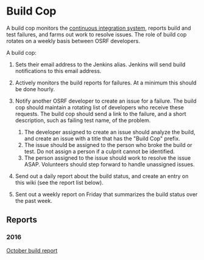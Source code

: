 # Build Cop

A build cop monitors the [continuous integration system](build.osrfoundation.org), reports build and test failures, and farms out work to resolve issues. The role of build cop rotates on a weekly basis between OSRF developers.

A build cop:

1. Sets their email address to the Jenkins alias. Jenkins will send build notifications to this email address.

1. Actively monitors the build reports for failures. At a minimum this should be done hourly.

1. Notify another OSRF developer to create an issue for a failure. The build cop should maintain a rotating list of developers who receive these requests. The build cop should send a link to the failure, and a short description, such as failing test name, of the problem.

    1. The developer assigned to create an issue should analyze the build, and create an issue with a title that has the "Build Cop" prefix.
    1. The issue should be assigned to the person who broke the build or test. Do not assign a person if a culprit cannot be identified.
    1. The person assigned to the issue should work to resolve the issue ASAP. Volunteers should step forward to handle unassigned issues.

1. Send out a daily report about the build status, and create an entry on this wiki (see the report list below).

1. Sent out a weekly report on Friday that summarizes the build status over the past week.
   
## Reports

### 2016

[October build report](https://bitbucket.org/osrf/gazebo/wiki/buildcop/2016/10)

